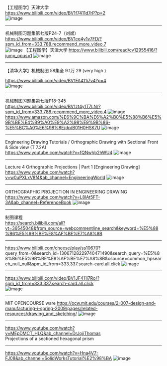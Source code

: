 【工程图学】天津大学   
https://www.bilibili.com/video/BV1f7411d7rP?p=2  
![image](https://github.com/GinChoYen/Anthony/assets/22329486/6c404368-1354-4ee9-8fb1-1eae4fc31280)  

---
机械制图习题集第七版P24-7（刘斌）  
https://www.bilibili.com/video/BV1ce4y1v7FD/?spm_id_from=333.788.recommend_more_video.7  
![image](https://github.com/GinChoYen/Anthony/assets/22329486/97dfc60a-b315-4c57-adc2-6f610a13717e)
【工程图学】天津大学  https://www.bilibili.com/read/cv12955416/?jump_opus=1 
![image](https://github.com/GinChoYen/Anthony/assets/22329486/a24ce698-2e87-4111-b853-3741a9e50913)  

---
【清华大学】机械制图 58集全 9.1万 29 (very high )

https://www.bilibili.com/video/BV1FA411i7v4?p=4  
![image](https://github.com/GinChoYen/Anthony/assets/22329486/27616d4c-3991-4d9e-93d6-4d7985309f1e)

---
机械制图习题集第七版P18-345
https://www.bilibili.com/video/BV1zt4y1T7LN/?spm_id_from=333.788.recommend_more_video.4 
![image](https://github.com/GinChoYen/Anthony/assets/22329486/e4d465c8-a322-4a97-9dfd-6a6e3b00d4f5)  
https://www.amazon.com/%E6%9C%BA%E6%A2%B0%E5%88%B6%E5%9B%BE%E4%B9%A0%E9%A2%98%E9%9B%86-%E5%BC%A0%E6%98%8E/dp/B01H0HSK7U
![image](https://github.com/GinChoYen/Anthony/assets/22329486/2ce21bfb-02df-4ad2-8db7-104a846789f6)

---
Engineering Drawing Tutorials / Orthographic Drawing with Sectional Front & Side view (T 7.2A)  
https://www.youtube.com/watch?v=fQNwVo2hWU4
![image](https://github.com/GinChoYen/Anthony/assets/22329486/7e31436d-c3c9-46aa-9996-53b0cf91abf3)

---
Lecture 4 Orthographic Projections | Part 1 [Engineering Drawing]  
https://www.youtube.com/watch?v=w0uPXLxV8f4&ab_channel=EngineeringWorld
![image](https://github.com/GinChoYen/Anthony/assets/22329486/03eb2305-4696-43b2-83fe-2cf13cc36dc0)

---
ORTHOGRAPHIC PROJECTION IN ENGINEERING DRAWING  
https://www.youtube.com/watch?v=L8lAt5FT-3A&ab_channel=ReferenceBook
![image](https://github.com/GinChoYen/Anthony/assets/22329486/0f820ea8-3e28-4dba-b5ce-73d026a55f62)

---  
制图课程  
https://search.bilibili.com/all?vt=36545048&from_source=webcommentline_search&keyword=%E5%88%B6%E5%9B%BE%E8%AF%BE%E7%A8%8B  

--- 
https://www.bilibili.com/cheese/play/ss10670? 
 query_from=0&search_id=13067128229740471490&search_query=%E5%88%B6%E5%9B%BE%E8%AF%BE%E7%A8%8B&csource=common_hpsearch_null_null&spm_id_from=333.337.search-card.all.click
![image](https://github.com/GinChoYen/Anthony/assets/22329486/6578e9fd-f69c-49a5-b3a9-31ffdbdfec23)


---- 
https://www.bilibili.com/video/BV1JF411i7Ro/?spm_id_from=333.337.search-card.all.click  
![image](https://github.com/GinChoYen/Anthony/assets/22329486/4b8a080d-07c0-4e64-b9dd-e6786d69e390)  

---
MIT OPENCOURSE ware
https://ocw.mit.edu/courses/2-007-design-and-manufacturing-i-spring-2009/pages/related-resources/drawing_and_sketching/
![image](https://github.com/GinChoYen/Anthony/assets/22329486/371bd204-9022-4953-8f07-3073201abc10)

---
https://www.youtube.com/watch?v=MEpDMCT_HLQ&ab_channel=DrJojiThomas  
Projections of a sectioned hexagonal prism

---
https://www.youtube.com/watch?v=Hna4V7-FJ08&ab_channel=SolidWorksTutorial%E2%98%BA
![image](https://github.com/GinChoYen/Anthony/assets/22329486/9c3be3c8-efd0-4c50-8101-622486bc2fe8)  


